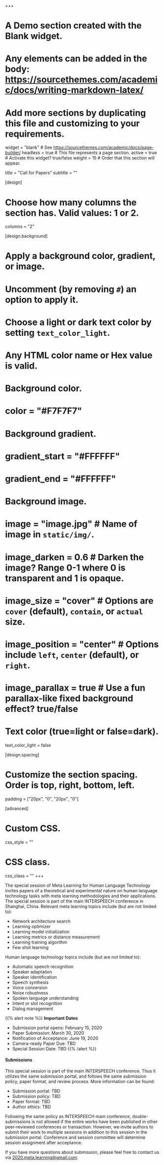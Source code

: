+++
# A Demo section created with the Blank widget.
# Any elements can be added in the body: https://sourcethemes.com/academic/docs/writing-markdown-latex/
# Add more sections by duplicating this file and customizing to your requirements.

widget = "blank"  # See https://sourcethemes.com/academic/docs/page-builder/
headless = true  # This file represents a page section.
active =  true # Activate this widget? true/false
weight = 15  # Order that this section will appear.

title = "Call for Papers"
subtitle = ""

[design]
  # Choose how many columns the section has. Valid values: 1 or 2.
  columns = "2"

[design.background]
  # Apply a background color, gradient, or image.
  #   Uncomment (by removing `#`) an option to apply it.
  #   Choose a light or dark text color by setting `text_color_light`.
  #   Any HTML color name or Hex value is valid.

  # Background color.
  # color = "#F7F7F7"
  
  # Background gradient.
  # gradient_start = "#FFFFFF"
  # gradient_end = "#FFFFFF"
  
  # Background image.
  # image = "image.jpg"  # Name of image in `static/img/`.
  # image_darken = 0.6  # Darken the image? Range 0-1 where 0 is transparent and 1 is opaque.
  # image_size = "cover"  #  Options are `cover` (default), `contain`, or `actual` size.
  # image_position = "center"  # Options include `left`, `center` (default), or `right`.
  # image_parallax = true  # Use a fun parallax-like fixed background effect? true/false
  
  # Text color (true=light or false=dark).
  text_color_light = false

[design.spacing]
  # Customize the section spacing. Order is top, right, bottom, left.
  padding = ["20px", "0", "20px", "0"]

[advanced]
 # Custom CSS. 
 css_style = ""
 
 # CSS class.
 css_class = ""
+++

<!--weight: 15-->

The special session of Meta Learning for Human Language Technology invites papers of a theoretical and experimental nature on human language technology tasks with meta learning methodologies and their applications. The special session is part of the main INTERSPEECH conference in Shanghai, China. Relevant meta learning topics include (but are not limited to):

* Network architecture search
* Learning optimizer
* Learning model initialization
* Learning metrics or distance measurement
* Learning training algorithm
* Few shot learning

Human language technology topics include (but are not limited to):

* Automatic speech recognition
* Speaker adaptation
* Speaker identification
* Speech synthesis
* Voice conversion
* Noise robustness
* Spoken language understanding
* Intent or slot recognition
* Dialog management

{{% alert note %}}
**Important Dates**

* Submission portal opens: February 15, 2020
* Paper Submission: March 30, 2020
* Notification of Acceptance: June 19, 2020
* Camera-ready Paper Due: TBD
* Special Session Date: TBD
{{% /alert %}}

#### Submissions

This special session is part of the main INTERSPEECH conference. Thus it utilizes the same submission portal, and follows the same submission policy, paper format, and review process. More information can be found:

* Submission portal: TBD
* Submission policy: TBD
* Paper format: TBD
* Author ethics: TBD

Following the same policy as INTERSPEECH main conference, double-submissions is not allowed if the entire works have been published in other peer-reviewed conferences or transaction. However, we invite authors to submit their work to multiple sessions in addition to this session in the submission portal. Conference and session committee will determine session assignment after acceptance.

If you have more questions about submission, please feel free to contact us via [2020.meta.learning@gmail.com](mailto:2020.meta.learning@gmail.com).

